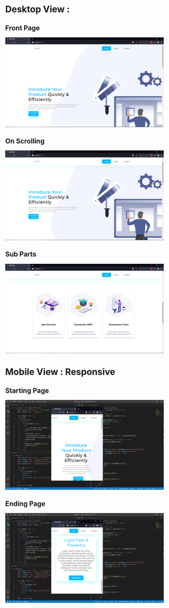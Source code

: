 # Desktop View :
## Front Page
![](samples/image1.png)

## On Scrolling
![](samples/image2.png)

## Sub Parts
![](samples/Image3.png)

# Mobile View : Responsive 
## Starting Page
![](samples/image4.png)

## Ending Page
![](samples/image5.png)

